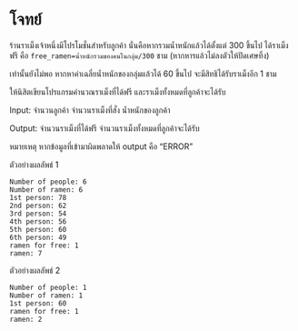 # โจทย์

ร้านราเม็งเจ้าหนึ่งมีโปรโมชั่นสำหรับลูกค้า นั่นคือหากรวมน้ำหนักแล้วได้ตั้งแต่ 300 ขึ้นไป ได้ราเม็งฟรี  คือ `free_ramen=น้ำหนักรวมของคนในกลุ่ม/300`  ชาม (หากหารแล้วไม่ลงตัวให้ปัดเศษทิ้ง)

เท่านั้นยังไม่พอ หากหาค่าเฉลี่ยน้ำหนักของกลุ่มแล้วได้ 60 ขึ้นไป จะมีสิทธิได้รับราเม็งอีก 1 ชาม

ให้นิสิตเขียนโปรแกรมคำนวณราเม็งที่ได้ฟรี และราเม็งทั้งหมดที่ลูกค้าจะได้รับ

Input: จำนวนลูกค้า จำนวนราเม็งที่สั่ง น้ำหนักของลูกค้า

Output: จำนวนราเม็งที่ได้ฟรี จำนวนราเม็งทั้งหมดที่ลูกค้าจะได้รับ

หมายเหตุ หากข้อมูลที่เข้ามาผิดพลาดให้ output คือ “ERROR”

ตัวอย่างผลลัพธ์ 1
```
Number of people: 6
Number of ramen: 6
1st person: 78
2nd person: 62
3rd person: 54
4th person: 56
5th person: 60
6th person: 49
ramen for free: 1
ramen: 7
```

ตัวอย่างผลลัพธ์ 2
```
Number of people: 1
Number of ramen: 1
1st person: 60
ramen for free: 1
ramen: 2
```
